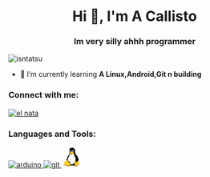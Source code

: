 <h1 align="center">Hi 👋, I'm A Callisto</h1>
<h3 align="center">Im very silly ahhh programmer</h3>

<p align="left"> <img src="https://komarev.com/ghpvc/?username=isntatsu&label=Profile%20views&color=0e75b6&style=flat" alt="isntatsu" /> </p>

- 🌱 I’m currently learning **A Linux,Android,Git n building**

<h3 align="left">Connect with me:</h3>
<p align="left">
<a href="https://fb.com/el nata" target="blank"><img align="center" src="https://raw.githubusercontent.com/rahuldkjain/github-profile-readme-generator/master/src/images/icons/Social/facebook.svg" alt="el nata" height="30" width="40" /></a>
</p>

<h3 align="left">Languages and Tools:</h3>
<p align="left"> <a href="https://www.arduino.cc/" target="_blank" rel="noreferrer"> <img src="https://cdn.worldvectorlogo.com/logos/arduino-1.svg" alt="arduino" width="40" height="40"/> </a> <a href="https://git-scm.com/" target="_blank" rel="noreferrer"> <img src="https://www.vectorlogo.zone/logos/git-scm/git-scm-icon.svg" alt="git" width="40" height="40"/> </a> <a href="https://www.linux.org/" target="_blank" rel="noreferrer"> <img src="https://raw.githubusercontent.com/devicons/devicon/master/icons/linux/linux-original.svg" alt="linux" width="40" height="40"/> </a> </p>
